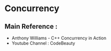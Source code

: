 # Concurrency

## Main Reference : 
* Anthony Williams - C++ Concurrency in Action
* Youtube Channel : CodeBeauty